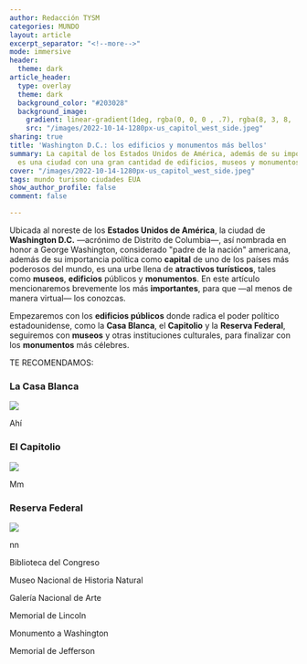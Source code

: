 ```yaml
---
author: Redacción TYSM
categories: MUNDO
layout: article
excerpt_separator: "<!--more-->"
mode: immersive
header:
  theme: dark
article_header:
  type: overlay
  theme: dark
  background_color: "#203028"
  background_image:
    gradient: linear-gradient(1deg, rgba(0, 0, 0 , .7), rgba(8, 3, 8, .9))
    src: "/images/2022-10-14-1280px-us_capitol_west_side.jpeg"
sharing: true
title: 'Washington D.C.: los edificios y monumentos más bellos'
summary: La capital de los Estados Unidos de América, además de su importancia política,
  es una ciudad con una gran cantidad de edificios, museos y monumentos
cover: "/images/2022-10-14-1280px-us_capitol_west_side.jpeg"
tags: mundo turismo ciudades EUA
show_author_profile: false
comment: false

---
```

Ubicada al noreste de los **Estados Unidos de América**, la ciudad de **Washington D.C.** —acrónimo de Distrito de Columbia—, así nombrada en honor a George Washington, considerado "padre de la nación" americana, además de su importancia política como **capital** de uno de los países más poderosos del mundo, es una urbe llena de **atractivos turísticos**, tales como **museos**, **edificios** públicos y **monumentos**.  En este artículo mencionaremos brevemente los más **importantes**, para que —al menos de manera virtual— los conozcas.

Empezaremos con los **edificios públicos** donde radica el poder político estadounidense, como la **Casa Blanca**, el **Capitolio** y la **Reserva Federal**, seguiremos con **museos** y otras instituciones culturales, para finalizar con los **monumentos** más célebres.

TE RECOMENDAMOS:

### La Casa Blanca

![](https://upload.wikimedia.org/wikipedia/commons/thumb/a/af/WhiteHouseSouthFacade.JPG/1024px-WhiteHouseSouthFacade.JPG)

Ahí

### El Capitolio

![](https://upload.wikimedia.org/wikipedia/commons/thumb/a/a3/United_States_Capitol_west_front_edit2.jpg/1024px-United_States_Capitol_west_front_edit2.jpg)

Mm

### Reserva Federal

![](https://upload.wikimedia.org/wikipedia/commons/thumb/8/8d/Marriner_S._Eccles_Federal_Reserve_Board_Building.jpg/1024px-Marriner_S._Eccles_Federal_Reserve_Board_Building.jpg)

nn

Biblioteca del Congreso

Museo Nacional de Historia Natural

Galería Nacional de Arte

Memorial de Lincoln

Monumento a Washington

Memorial de Jefferson